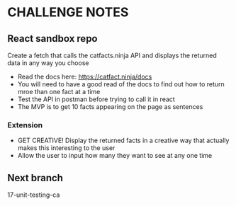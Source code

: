 # CHALLENGE NOTES

## React sandbox repo

Create a fetch that calls the catfacts.ninja API and displays the returned data in any way you choose

- Read the docs here: https://catfact.ninja/docs
- You will need to have a good read of the docs to find out how to return mroe than one fact at a time
- Test the API in postman before trying to call it in react
- The MVP is to get 10 facts appearing on the page as sentences

### Extension

- GET CREATIVE! Display the returned facts in a creative way that actually makes this interesting to the user
- Allow the user to input how many they want to see at any one time


## Next branch

17-unit-testing-ca